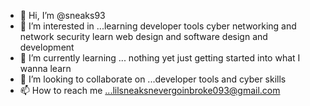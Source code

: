 - 👋 Hi, I’m @sneaks93
- 👀 I’m interested in ...learning  developer  tools cyber networking and network security learn web design and software design and development 
- 🌱 I’m currently learning ... nothing yet just getting started into what I wanna learn
- 💞️ I’m looking to collaborate on ...developer  tools and cyber skills 
- 📫 How to reach me ...lilsneaksnevergoinbroke093@gmail.com 

<!---
sneaks93/sneaks93 is a ✨ special ✨ repository because its `README.md` (this file) appears on your GitHub profile.
You can click the Preview link to take a look at your changes.
--->
